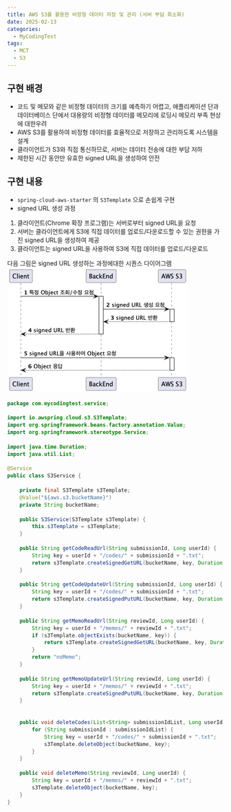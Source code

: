 ```yaml
---
title: AWS S3를 활용한 비정형 데이터 저장 및 관리 (서버 부담 최소화)
date: 2025-02-13
categories:
  - MyCodingTest
tags:
  - MCT
  - S3
---
```

## 구현 배경
- 코드 및 메모와 같은 비정형 데이터의 크기를 예측하기 어렵고, 애플리케이션 단과 데이터베이스 단에서 대용량의 비정형 데이터를 메모리에 로딩시 메모리 부족 현상에 대한우려
- AWS S3를 활용하여 비정형 데이터를 효율적으로 저장하고 관리하도록 시스템을 설계
- 클라이언트가 S3와 직접 통신하므로, 서버는 데이터 전송에 대한 부담 저하
- 제한된 시간 동안만 유효한 signed URL을 생성하여 안전

## 구현 내용

- `spring-cloud-aws-starter` 의 `S3Template` 으로 손쉽게 구현
- signed URL 생성 과정
1. 클라이언트(Chrome 확장 프로그램)는 서버로부터 signed URL을 요청
2. 서버는 클라이언트에게 S3에 직접 데이터를 업로드/다운로드할 수 있는 권한을 가진 signed URL을 생성하여 제공
3. 클라이언트는 signed URL을 사용하여 S3에 직접 데이터를 업로드/다운로드

다음 그림은 signed URL 생성하는 과정에대한 시퀀스 다이어그램
![](../../images/Pasted%20image%2020250213195300.png)


```java S3Service.java
package com.mycodingtest.service;  
  
import io.awspring.cloud.s3.S3Template;  
import org.springframework.beans.factory.annotation.Value;  
import org.springframework.stereotype.Service;  
  
import java.time.Duration;  
import java.util.List;  
  
@Service  
public class S3Service {  
  
    private final S3Template s3Template;  
    @Value("${aws.s3.bucketName}")  
    private String bucketName;  
  
    public S3Service(S3Template s3Template) {  
        this.s3Template = s3Template;  
    }  
  
    public String getCodeReadUrl(String submissionId, Long userId) {  
        String key = userId + "/codes/" + submissionId + ".txt";  
        return s3Template.createSignedGetURL(bucketName, key, Duration.ofMinutes(2)).toString();  
    }  
  
    public String getCodeUpdateUrl(String submissionId, Long userId) {  
        String key = userId + "/codes/" + submissionId + ".txt";  
        return s3Template.createSignedPutURL(bucketName, key, Duration.ofMinutes(2)).toString();  
    }  
  
    public String getMemoReadUrl(String reviewId, Long userId) {  
        String key = userId + "/memos/" + reviewId + ".txt";  
        if (s3Template.objectExists(bucketName, key)) {  
            return s3Template.createSignedGetURL(bucketName, key, Duration.ofMinutes(2)).toString();  
        }  
        return "noMemo";  
    }  
  
    public String getMemoUpdateUrl(String reviewId, Long userId) {  
        String key = userId + "/memos/" + reviewId + ".txt";  
        return s3Template.createSignedPutURL(bucketName, key, Duration.ofMinutes(2)).toString();  
    }  
  
  
    public void deleteCodes(List<String> submissionIdList, Long userId) {  
        for (String submissionId : submissionIdList) {  
            String key = userId + "/codes/" + submissionId + ".txt";  
            s3Template.deleteObject(bucketName, key);  
        }  
    }  
  
    public void deleteMemo(String reviewId, Long userId) {  
        String key = userId + "/memos/" + reviewId + ".txt";  
        s3Template.deleteObject(bucketName, key);  
    }  
}
```
